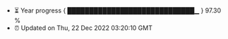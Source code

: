 - ⏳ Year progress { █████████████████████████████▁ } 97.30 %
- ⏰ Updated on Thu, 22 Dec 2022 03:20:10 GMT


